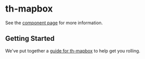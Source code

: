 th-mapbox
================

See the [component page](http://nishacodes.github.io/th-mapbox) for more information.

## Getting Started

We've put together a [guide for th-mapbox](http://www.polymer-project.org/docs/start/reusableelements.html) to help get you rolling.
